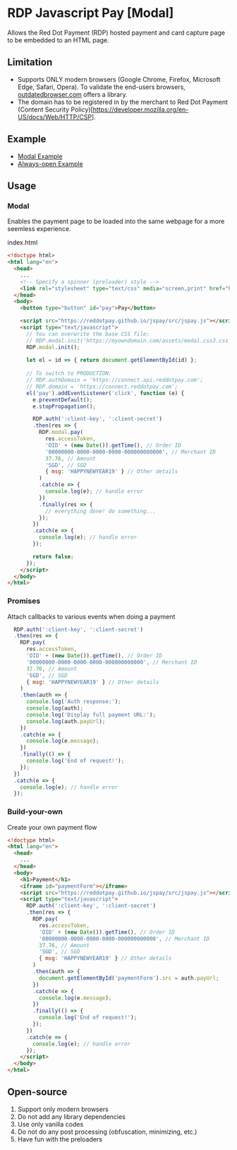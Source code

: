 # RDP Javascript Pay [Modal]

Allows the Red Dot Payment (RDP) hosted payment and card capture page to be embedded to an HTML page.

## Limitation

- Supports ONLY modern browsers (Google Chrome, Firefox, Microsoft Edge, Safari, Opera). To validate the end-users browsers, [outdatedbrowser.com](http://outdatedbrowser.com/en/how) offers a library.
- The domain has to be registered in by the merchant to Red Dot Payment (Content Security Policy)[https://developer.mozilla.org/en-US/docs/Web/HTTP/CSP].

## Example

- [Modal Example](https://matildaxie.github.io/jspay/example-modal.html)
- [Always-open Example](https://matildaxie.github.io/jspay/example-persistent.html)

## Usage

### Modal

Enables the payment page to be loaded into the same webpage for a more seemless experience.

index.html
~~~HTML
<!doctype html>
<html lang="en">
  <head>
    ...
    <!-- Specify a spinner (preloader) style -->
    <link rel="stylesheet" type="text/css" media="screen,print" href="https://reddotpay.github.io/jspay/modal.loader2.css3.css">
  </head>
  <body>
    <button type="button" id="pay">Pay</button> 

    <script src="https://reddotpay.github.io/jspay/src/jspay.js"></script>
    <script type="text/javascript">
      // You can overwrite the base CSS file:
      // RDP.modal.init('https://myowndomain.com/assets/modal.css3.css');
      RDP.modal.init();
      
      let el = id => { return document.getElementById(id) };
      
      // To switch to PRODUCTION:
      // RDP.authDomain = 'https://connect.api.reddotpay.com';
      // RDP.domain = 'https://connect.reddotpay.com';
      el('pay').addEventListener('click', function (e) {
        e.preventDefault();
        e.stopPropagation();

        RDP.auth(':client-key', ':client-secret')
        .then(res => {
          RDP.modal.pay(
            res.accessToken,
            'OID' + (new Date()).getTime(), // Order ID
            '00000000-0000-0000-0000-000000000000', // Merchant ID
            37.76, // Amount
            'SGD', // SGD
            { msg: 'HAPPYNEWYEAR19' } // Other details
          )
          .catch(e => {
            console.log(e); // handle error
          })
          .finally(res => {
            // everything done! do something...
          });
        })
        .catch(e => {
          console.log(e); // handle error
        });

        return false;    
      });
    </script>
  </body>
</html>
~~~

### Promises

Attach callbacks to various events when doing a payment

~~~Javascript
  RDP.auth(':client-key', ':client-secret')
  .then(res => {
    RDP.pay(
      res.accessToken,
      'OID' + (new Date()).getTime(), // Order ID
      '00000000-0000-0000-0000-000000000000', // Merchant ID
      37.76, // Amount
      'SGD', // SGD
      { msg: 'HAPPYNEWYEAR19' } // Other details
    )
    .then(auth => {
      console.log('Auth response:');
      console.log(auth);
      console.log('Display full payment URL:');
      console.log(auth.payUrl);
    })
    .catch(e => {
      console.log(e.message);
    })
    .finally(() => {
      console.log('End of request!');
    });
  })
  .catch(e => {
    console.log(e); // handle error
  });
~~~

### Build-your-own

Create your own payment flow

~~~HTML
<!doctype html>
<html lang="en">
  <head>
    ...
  </head>
  <body>
    <h1>Payment</h1>
    <iframe id="paymentForm"></iframe>
    <script src="https://reddotpay.github.io/jspay/src/jspay.js"></script>
    <script type="text/javascript">
      RDP.auth(':client-key', ':client-secret')
      .then(res => {
        RDP.pay(
          res.accessToken,
          'OID' + (new Date()).getTime(), // Order ID
          '00000000-0000-0000-0000-000000000000', // Merchant ID
          37.76, // Amount
          'SGD', // SGD
          { msg: 'HAPPYNEWYEAR19' } // Other details
        )
        .then(auth => {
          document.getElementById('paymentForm').src = auth.payUrl;
        })
        .catch(e => {
          console.log(e.message);
        })
        .finally(() => {
          console.log('End of request!');
        });
      })
      .catch(e => {
        console.log(e); // handle error
      });
    </script>
  </body>
</html>
~~~
## Open-source

1. Support only modern browsers
2. Do not add any library dependencies
3. Use only vanilla codes
4. Do not do any post processing (obfuscation, minimizing, etc.)
5. Have fun with the preloaders

